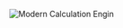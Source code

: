 ![Modern Calculation Engin](https://github.com/EngrArfin/CalculatorCalenderCGPAMeasure/assets/120125822/1e54aaba-0d4b-4042-9f83-86aa51530fc1)
